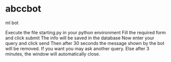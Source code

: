 # abccbot
ml bot


Execute the file starting.py in your python environment
Fill the required form and click submit
The info will be saved in the database
Now enter your query and click send
Then after 30 seconds the message shown by the bot will be removed.
If you want you may ask another query.
Else after 3 minutes, the window will automatically close.
